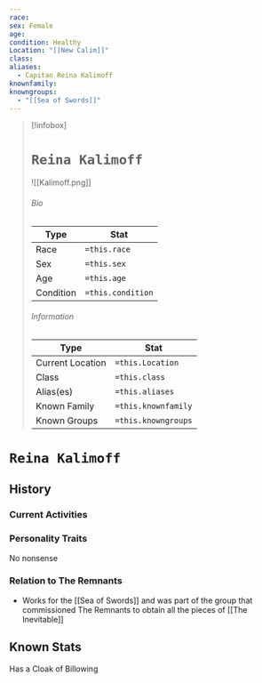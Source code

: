 ```yaml
---
race: 
sex: Female
age: 
condition: Healthy
Location: "[[New Calim]]"
class: 
aliases:
  - Capitan Reina Kalimoff
knownfamily: 
knowngroups:
  - "[[Sea of Swords]]"
---
```




> [!infobox]
> # `Reina Kalimoff` 
> ![[Kalimoff.png]]
> ###### Bio
> Type |  Stat |
> ---|---|
> Race | `=this.race` | 
> Sex | `=this.sex` | 
> Age | `=this.age` |
> Condition | `=this.condition` |
> ######  Information
> Type |  Stat |
> ---|---|
> Current Location | `=this.Location` |
> Class | `=this.class` |
> Alias(es) | `=this.aliases` |
> Known Family |`=this.knownfamily` |
> Known Groups | `=this.knowngroups` |
 
# `Reina Kalimoff`
## History

### Current Activities

### Personality Traits
No nonsense 
### Relation to The Remnants 
- Works for the [[Sea of Swords]] and was part of the group that commissioned The Remnants to obtain all the pieces of [[The Inevitable]]
## Known Stats
Has a Cloak of Billowing